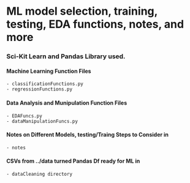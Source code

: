 # ML model selection, training, testing, EDA functions, notes, and more
### Sci-Kit Learn and Pandas Library used.

#### Machine Learning Function Files 
	- classificationFunctions.py
	- regressionFunctions.py

#### Data Analysis and Munipulation Function Files
	- EDAFuncs.py
	- dataManipulationFuncs.py
	
#### Notes on Different Models, testing/Traing Steps to Consider in
	- notes

#### CSVs from ../data turned Pandas Df ready for ML in
	- dataCleaning directory


